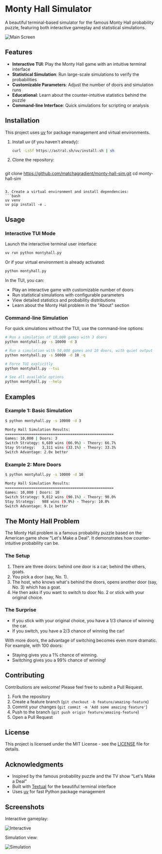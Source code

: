 # Monty Hall Simulator

A beautiful terminal-based simulator for the famous Monty Hall probability puzzle, featuring both interactive gameplay and statistical simulations.

![Main Screen](https://github.com/matchagradient/monty-hall-sim-textual/blob/main/images/montyhall-main-screen.png)

## Features

- **Interactive TUI**: Play the Monty Hall game with an intuitive terminal interface
- **Statistical Simulation**: Run large-scale simulations to verify the probabilities
- **Customizable Parameters**: Adjust the number of doors and simulation runs
- **Educational**: Learn about the counter-intuitive statistics behind the puzzle
- **Command-line Interface**: Quick simulations for scripting or analysis

## Installation

This project uses [uv](https://github.com/astral-sh/uv) for package management and virtual environments.

1. Install uv (if you haven't already):
   ```bash
   curl -LsSf https://astral.sh/uv/install.sh | sh
   ```

2. Clone the repository:
   ```bash
  git clone https://github.com/matchagradient/monty-hall-sim.git
  cd monty-hall-sim
   ```

3. Create a virtual environment and install dependencies:
   ```bash
   uv venv
  uv pip install -e .
   ```

## Usage

### Interactive TUI Mode

Launch the interactive terminal user interface:

```bash
uv run python montyhall.py
```

Or if your virtual environment is already activated:

```bash
python montyhall.py
```

In the TUI, you can:
- Play an interactive game with customizable number of doors
- Run statistical simulations with configurable parameters
- View detailed statistics and probability distributions
- Learn about the Monty Hall problem in the "About" section

### Command-line Simulation

For quick simulations without the TUI, use the command-line options:

```bash
# Run a simulation of 10,000 games with 3 doors
python montyhall.py -s 10000 -d 3

# Run a simulation with 50,000 games and 10 doors, with quiet output
python montyhall.py -s 50000 -d 10 -q

# Force TUI explicitly
python montyhall.py --tui

# See all available options
python montyhall.py --help
```

## Examples

### Example 1: Basic Simulation

```bash
$ python montyhall.py -s 10000 -d 3

Monty Hall Simulation Results:
==================================================
Games: 10,000 | Doors: 3
Switch Strategy: 6,689 wins (66.9%) - Theory: 66.7%
Stay Strategy:   3,311 wins (33.1%) - Theory: 33.3%
Switch Advantage: 2.0x better
```

### Example 2: More Doors

```bash
$ python montyhall.py -s 10000 -d 10

Monty Hall Simulation Results:
==================================================
Games: 10,000 | Doors: 10
Switch Strategy: 9,012 wins (90.1%) - Theory: 90.0%
Stay Strategy:   988 wins (9.9%) - Theory: 10.0%
Switch Advantage: 9.1x better
```

## The Monty Hall Problem

The Monty Hall problem is a famous probability puzzle based on the American game show "Let's Make a Deal". It demonstrates how counter-intuitive probability can be.

### The Setup

1. There are three doors: behind one door is a car; behind the others, goats.
2. You pick a door (say, No. 1).
3. The host, who knows what's behind the doors, opens another door (say, No. 3) which has a goat.
4. He then asks if you want to switch to door No. 2 or stick with your original choice.

### The Surprise

- If you stick with your original choice, you have a 1/3 chance of winning the car.
- If you switch, you have a 2/3 chance of winning the car!

With more doors, the advantage of switching becomes even more dramatic. For example, with 100 doors:
- Staying gives you a 1% chance of winning.
- Switching gives you a 99% chance of winning!

## Contributing

Contributions are welcome! Please feel free to submit a Pull Request.

1. Fork the repository
2. Create a feature branch (`git checkout -b feature/amazing-feature`)
3. Commit your changes (`git commit -m 'Add some amazing feature'`)
4. Push to the branch (`git push origin feature/amazing-feature`)
5. Open a Pull Request

## License

This project is licensed under the MIT License - see the [LICENSE](LICENSE) file for details.

## Acknowledgments

- Inspired by the famous probability puzzle and the TV show "Let's Make a Deal"
- Built with [Textual](https://textual.textualize.io/) for the beautiful terminal interface
- Uses [uv](https://github.com/astral-sh/uv) for fast Python package management

## Screenshots

Interactive gameplay:

![Interactive](images/montyhall-interactive.png)

Simulation view:

![Simulation](images/montyhall-simulation.png)
